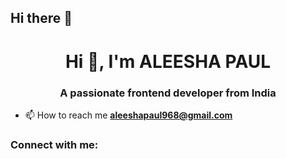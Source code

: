 ## Hi there 👋
<h1 align="center">Hi 👋, I'm ALEESHA PAUL</h1>
<h3 align="center">A passionate frontend developer from India</h3>

- 📫 How to reach me **aleeshapaul968@gmail.com**

<h3 align="left">Connect with me:</h3>
<p align="left">
</p>

<!--
**Aleesha-tech/Aleesha-tech** is a ✨ _special_ ✨ repository because its `README.md` (this file) appears on your GitHub profile.

Here are some ideas to get you started:

- 🔭 I’m currently working on ...
- 🌱 I’m currently learning ...
- 👯 I’m looking to collaborate on ...
- 🤔 I’m looking for help with ...
- 💬 Ask me about ...
- 📫 How to reach me: ...
- 😄 Pronouns: ...
- ⚡ Fun fact: ...
-->
